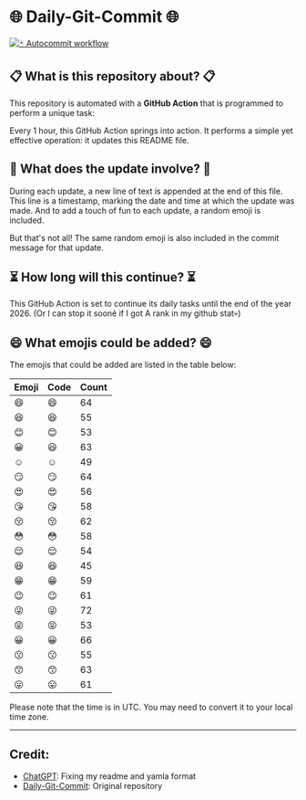 # 🌐 Daily-Git-Commit 🌐

[![🃏 Autocommit workflow](https://github.com/kleqing/git-auto-commit/actions/workflows/main.yaml/badge.svg?event=check_run)](https://github.com/kleqing/git-auto-commit/actions/workflows/main.yaml)

## 📋 What is this repository about? 📋

This repository is automated with a **GitHub Action** that is programmed to perform a unique task:

Every 1 hour, this GitHub Action springs into action. It performs a simple yet effective operation: it updates this README file.

## 🔄 What does the update involve? 🔄

During each update, a new line of text is appended at the end of this file. This line is a timestamp, marking the date and time at which the update was made. And to add a touch of fun to each update, a random emoji is included.

But that's not all! The same random emoji is also included in the commit message for that update.

## ⏳ How long will this continue? ⏳

This GitHub Action is set to continue its daily tasks until the end of the year 2026. (Or I can stop it soonẻ if I got A rank in my github stat💀)

## 😄 What emojis could be added? 😄

The emojis that could be added are listed in the table below:

| Emoji | Code | Count |
| --- | --- | --- |
| 😄 | :smile: | 64 |
| 😆 | :laughing: | 55 |
| 😊 | :blush: | 53 |
| 😀 | :smiley: | 63 |
| ☺️ | :relaxed: | 49 |
| 😏 | :smirk: | 64 |
| 😍 | :heart_eyes: | 56 |
| 😘 | :kissing_heart: | 58 |
| 😚 | :kissing_closed_eyes: | 62 |
| 😳 | :flushed: | 58 |
| 😌 | :relieved: | 54 |
| 😆 | :satisfied: | 45 |
| 😁 | :grin: | 59 |
| 😉 | :wink: | 61 |
| 😜 | :stuck_out_tongue_winking_eye: | 72 |
| 😝 | :stuck_out_tongue_closed_eyes: | 53 |
| 😀 | :grinning: | 66 |
| 😗 | :kissing: | 55 |
| 😙 | :kissing_smiling_eyes: | 63 |
| 😛 | :stuck_out_tongue: | 61 |

Please note that the time is in UTC. You may need to convert it to your local time zone.

---

## Credit:

- [ChatGPT](chatgpt.com): Fixing my readme and yamla format
- [Daily-Git-Commit](https://github.com/diegomarty/daily-git-commit): Original repository

